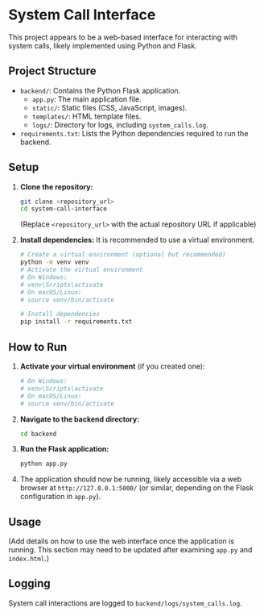 # System Call Interface

This project appears to be a web-based interface for interacting with system calls, likely implemented using Python and Flask.

## Project Structure

-   `backend/`: Contains the Python Flask application.
    -   `app.py`: The main application file.
    -   `static/`: Static files (CSS, JavaScript, images).
    -   `templates/`: HTML template files.
    -   `logs/`: Directory for logs, including `system_calls.log`.
-   `requirements.txt`: Lists the Python dependencies required to run the backend.

## Setup

1.  **Clone the repository:**
    ```bash
    git clone <repository_url>
    cd system-call-interface
    ```
    (Replace `<repository_url>` with the actual repository URL if applicable)

2.  **Install dependencies:**
    It is recommended to use a virtual environment.
    ```bash
    # Create a virtual environment (optional but recommended)
    python -m venv venv
    # Activate the virtual environment
    # On Windows:
    # venv\Scripts\activate
    # On macOS/Linux:
    # source venv/bin/activate

    # Install dependencies
    pip install -r requirements.txt
    ```

## How to Run

1.  **Activate your virtual environment** (if you created one):
    ```bash
    # On Windows:
    # venv\Scripts\activate
    # On macOS/Linux:
    # source venv/bin/activate
    ```

2.  **Navigate to the backend directory:**
    ```bash
    cd backend
    ```

3.  **Run the Flask application:**
    ```bash
    python app.py
    ```

4.  The application should now be running, likely accessible via a web browser at `http://127.0.0.1:5000/` (or similar, depending on the Flask configuration in `app.py`).

## Usage

(Add details on how to use the web interface once the application is running. This section may need to be updated after examining `app.py` and `index.html`.)

## Logging

System call interactions are logged to `backend/logs/system_calls.log`.